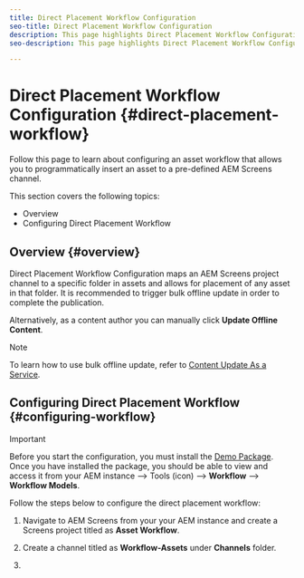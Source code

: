 ```yaml
---
title: Direct Placement Workflow Configuration 
seo-title: Direct Placement Workflow Configuration
description: This page highlights Direct Placement Workflow Configuration.
seo-description: This page highlights Direct Placement Workflow Configuration.

---
```


# Direct Placement Workflow Configuration {#direct-placement-workflow}

Follow this page to learn about configuring an asset workflow that allows you to programmatically insert an asset to a pre-defined AEM Screens channel.

This section covers the following topics:

* Overview
* Configuring Direct Placement Workflow

## Overview {#overview}

Direct Placement Workflow Configuration maps an AEM Screens project channel to a specific folder in assets and allows for placement of any asset in that folder. It is recommended to trigger bulk offline update in order to complete the publication.

Alternatively, as a content author you can manually click **Update Offline Content**.

>[!NOTE]
>
>To learn how to use bulk offline update, refer to [Content Update As a Service](/help/user-guide/content-update-as-a-service.md).

## Configuring Direct Placement Workflow {#configuring-workflow}

>[!IMPORTANT]
>
>Before you start the configuration, you must install the [Demo  Package](https://github.com/godanny86/screens-demo/releases/download/v.0.0.1/screens-demo.all-1.0-SNAPSHOT.zip). Once you have installed the package, you should be able to view and access it from your AEM instance --> Tools (icon) --> **Workflow** --> **Workflow Models**.

Follow the steps below to configure the direct placement workflow:

1. Navigate to AEM Screens from your your AEM instance and create a Screens project titled as **Asset Workflow**.

1. Create a channel titled as **Workflow-Assets** under **Channels** folder.

1. 
